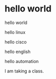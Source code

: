 # hello world

hello world

hello linux

hello cisco

hello english


hello automation

I am taking a class.
